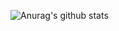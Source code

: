 ![Anurag's github stats](https://github-readme-stats.vercel.app/api?username=6810779s&show_icons=true&theme=buefy)

